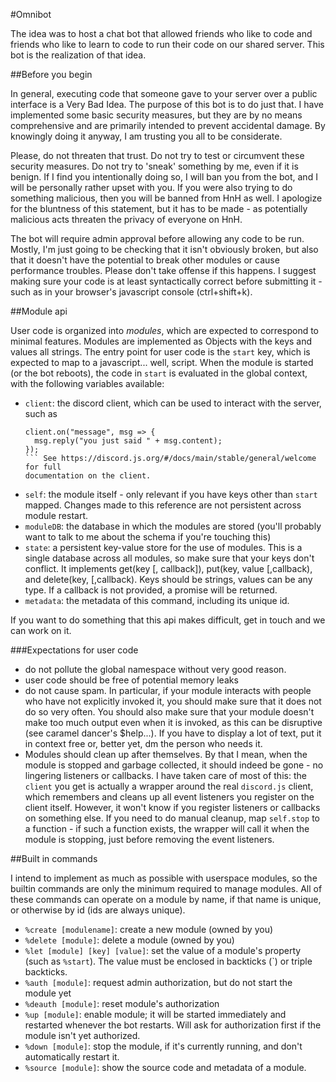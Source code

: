 #Omnibot

The idea was to host a chat bot that allowed friends who like to code and
friends who like to learn to code to run their code on our shared server. This
bot is the realization of that idea. 

##Before you begin

In general, executing code that someone gave to your server over a public
interface is a Very Bad Idea. The purpose of this bot is to do just that. I
have implemented some basic security measures, but they are by no means
comprehensive and are primarily intended to prevent accidental damage. By
knowingly doing it anyway, I am trusting you all to be considerate.

Please, do not threaten that trust. Do not try to test or circumvent these
security measures. Do not try to 'sneak' something by me, even if it is benign.
If I find you intentionally doing so, I will ban you from the bot, and I will
be personally rather upset with you. If you were also trying to do something
malicious, then you will be banned from HnH as well. I apologize for the
bluntness of this statement, but it has to be made - as potentially malicious
acts threaten the privacy of everyone on HnH.

The bot will require admin approval before allowing any code to be run. Mostly,
I'm just going to be checking that it isn't obviously broken, but also that it
doesn't have the potential to break other modules or cause performance
troubles. Please don't take offense if this happens. I suggest making sure your
code is at least syntactically correct before submitting it - such as in your
browser's javascript console (ctrl+shift+k).

##Module api

User code is organized into *modules*, which are expected to correspond to
minimal features. Modules are implemented as Objects with the keys and values
all strings. The entry point for user code is the `start` key, which is
expected to map to a javascript... well, script. When the module is started (or
the bot reboots), the code in `start` is evaluated in the global context, with
the following variables available:
- `client`: the discord client, which can be used to interact with the server, such as
  ```
  client.on("message", msg => {
    msg.reply("you just said " + msg.content);
  });
  ``` See https://discord.js.org/#/docs/main/stable/general/welcome for full
  documentation on the client.
- `self`: the module itself - only relevant if you have keys other than `start`
  mapped. Changes made to this reference are not persistent across module
  restart.
- `moduleDB`: the database in which the modules are stored (you'll probably
  want to talk to me about the schema if you're touching this)
- `state`: a persistent key-value store for the use of modules. This is a
  single database across all modules, so make sure that your keys don't
  conflict. It implements get(key [, callback]), put(key, value [,callback),
  and delete(key, [,callback). Keys should be strings, values can be any type.
  If a callback is not provided, a promise will be returned.
- `metadata`: the metadata of this command, including its unique id.

If you want to do something that this api makes difficult, get in touch and we
can work on it.

###Expectations for user code
- do not pollute the global namespace without very good reason.
- user code should be free of potential memory leaks
- do not cause spam. In particular, if your module interacts with people who
  have not explicitly invoked it, you should make sure that it does not do so
  very often. You should also make sure that your module doesn't make too much
  output even when it is invoked, as this can be disruptive (see caramel
  dancer's $help...). If you have to display a lot of text, put it in context
  free or, better yet, dm the person who needs it.
- Modules should clean up after themselves. By that I mean, when the module is
  stopped and garbage collected, it should indeed be gone - no lingering
  listeners or callbacks. I have taken care of most of this: the `client` you
  get is actually a wrapper around the real `discord.js` client, which
  remembers and cleans up all event listeners you register on the client
  itself. However, it won't know if you register listeners or callbacks on
  something else. If you need to do manual cleanup, map `self.stop` to a
  function - if such a function exists, the wrapper will call it when the
  module is stopping, just before removing the event listeners.

##Built in commands

I intend to implement as much as possible with userspace modules, so the
builtin commands are only the minimum required to manage modules. All of these
commands can operate on a module by name, if that name is unique, or otherwise
by id (ids are always unique).

- `%create [modulename]`: create a new module (owned by you)
- `%delete [module]`: delete a module (owned by you)
- `%let [module] [key] [value]`: set the value of a module's property (such as
  `%start`). The value must be enclosed in backticks (`) or triple backticks.
- `%auth [module]`: request admin authorization, but do not start the module yet
- `%deauth [module]`: reset module's authorization
- `%up [module]`: enable module; it will be started immediately and restarted
  whenever the bot restarts. Will ask for authorization first if the module
  isn't yet authorized.
- `%down [module]`: stop the module, if it's currently running, and don't
  automatically restart it.
- `%source [module]`: show the source code and metadata of a module.

